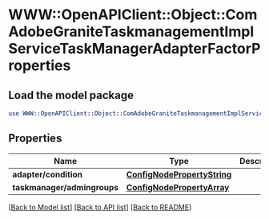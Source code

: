 # WWW::OpenAPIClient::Object::ComAdobeGraniteTaskmanagementImplServiceTaskManagerAdapterFactorProperties

## Load the model package
```perl
use WWW::OpenAPIClient::Object::ComAdobeGraniteTaskmanagementImplServiceTaskManagerAdapterFactorProperties;
```

## Properties
Name | Type | Description | Notes
------------ | ------------- | ------------- | -------------
**adapter/condition** | [**ConfigNodePropertyString**](ConfigNodePropertyString.md) |  | [optional] 
**taskmanager/admingroups** | [**ConfigNodePropertyArray**](ConfigNodePropertyArray.md) |  | [optional] 

[[Back to Model list]](../README.md#documentation-for-models) [[Back to API list]](../README.md#documentation-for-api-endpoints) [[Back to README]](../README.md)


